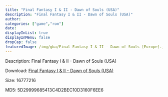 ```yaml
---
title: "Final Fantasy I & II - Dawn of Souls (USA)"
description: "Final Fantasy I & II - Dawn of Souls (USA)"
author: 
categories: ["game","rom"]
date: 
displayInList: true
displayInMenu: false
dropCap: false
featuredImage: /img/gba/Final Fantasy I & II - Dawn of Souls [Europe].jpg
---
```


Description: Final Fantasy I & II - Dawn of Souls (USA)

Download: <a style="text-decoration:underline;" href="https://mega.nz/#!XHAEiaoJ!GZFHDlS6v2pg-amWpuJTTo1iCbcXk6eabkVHx9fJks4" target = "_blank" rel = "nofollow" > Final Fantasy I & II - Dawn of Souls (USA)</a>

Size: 16777216

MD5: 5D29999685413C4D2BEC10D3160F6EE6

